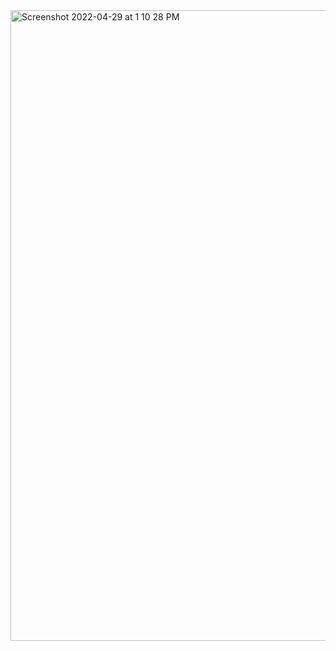 <img width="1009" alt="Screenshot 2022-04-29 at 1 10 28 PM" src="https://user-images.githubusercontent.com/63807534/165903535-41dac5b9-c380-4c5d-8b1b-28f87449f0de.png">
